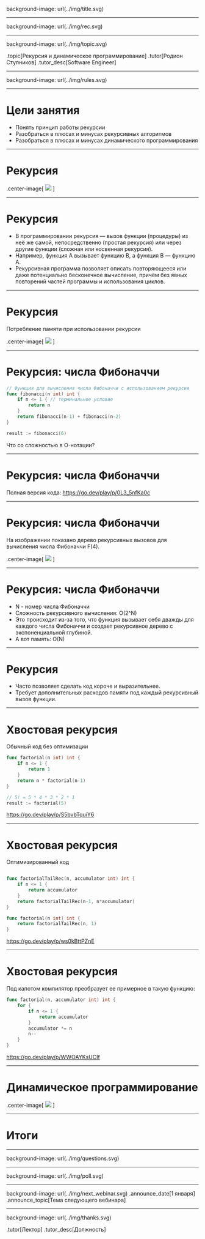 background-image: url(../img/title.svg)

---

background-image: url(../img/rec.svg)

---
background-image: url(../img/topic.svg)

.topic[Рекурсия и динамическое программирование]
.tutor[Родион Ступников]
.tutor_desc[Software Engineer]

---

background-image: url(../img/rules.svg)

---
# Цели занятия

* Понять принцип работы рекурсии
* Разобраться в плюсах и минусах рекурсивных алгоритмов
* Разобраться в плюсах и минусах динамического программирования

---

# Рекурсия

.center-image[
![](img/gopher_recursion.png)
]

---

# Рекурсия

* В программировании рекурсия — вызов функции (процедуры) из неё же самой, 
непосредственно (простая рекурсия) или через другие функции (сложная или косвенная рекурсия).
* Например, функция A вызывает функцию B, а функция B — функцию A.
* Рекурсивная программа позволяет описать повторяющееся или даже потенциально бесконечное вычисление,
причём без явных повторений частей программы и использования циклов.

---

# Рекурсия

Потребление памяти при использовании рекурсии

.center-image[
![](img/recursion_mem.png)
]

---

# Рекурсия: числа Фибоначчи

```go
// Функция для вычисления числа Фибоначчи с использованием рекурсии
func fibonacci(n int) int {
	if n <= 1 { // терминальное условие
		return n
	}
	return fibonacci(n-1) + fibonacci(n-2)
}
```

```go
result := fibonacci(6)
```

Что со сложностью в O-нотации?

---
# Рекурсия: числа Фибоначчи

Полная версия кода:
https://go.dev/play/p/0L3_5nfKa0c

---

# Рекурсия: числа Фибоначчи

На изображении показано дерево рекурсивных вызовов для вычисления числа Фибоначчи F(4).

.center-image[
![](img/recursion_fib.png)
]

---

# Рекурсия: числа Фибоначчи

* N - номер числа Фибоначчи
* Сложность рекурсивного вычисления: O(2^N)
* Это происходит из-за того, что функция вызывает себя дважды для каждого числа Фибоначчи
и создает рекурсивное дерево с экспоненциальной глубиной.
* А вот память: O(N)

---
# Рекурсия

* Часто позволяет сделать код короче и выразительнее.
* Требует дополнительных расходов памяти под каждый рекурсивный вызов функции.

---

# Хвостовая рекурсия

Обычный код без оптимизации
```go
func factorial(n int) int {
    if n <= 1 {
        return 1
    }
    return n * factorial(n-1)
}
```

```go
// 5! = 5 * 4 * 3 * 2 * 1
result := factorial(5)
```

https://go.dev/play/p/S5bvbTquiY6

---
# Хвостовая рекурсия

Оптимизированный код

```go

func factorialTailRec(n, accumulator int) int {
	if n <= 1 {
		return accumulator
	}
	return factorialTailRec(n-1, n*accumulator)
}

func factorial(n int) int {
	return factorialTailRec(n, 1)
}
```
https://go.dev/play/p/ws0kBttPZnE

---
# Хвостовая рекурсия

Под капотом компилятор преобразует ее примерное в такую функцию:

```go
func factorial(n, accumulator int) int {
    for {
        if n <= 1 {
            return accumulator
        }
        accumulator *= n
        n--
    }
}

```
https://go.dev/play/p/WWOAYKsUCIf

---

# Динамическое программирование

.center-image[
![](img/dynamic_programming.png)
]

---
# Итоги

---

background-image: url(../img/questions.svg)

---

background-image: url(../img/poll.svg)

---

background-image: url(../img/next_webinar.svg)
.announce_date[1 января]
.announce_topic[Тема следующего вебинара]

---
background-image: url(../img/thanks.svg)

.tutor[Лектор]
.tutor_desc[Должность]
